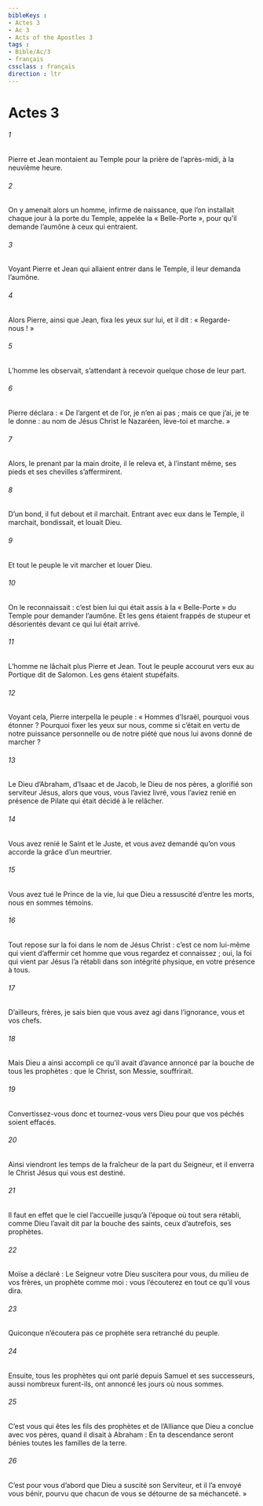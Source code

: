 ```yaml
---
bibleKeys : 
- Actes 3
- Ac 3
- Acts of the Apostles 3
tags : 
- Bible/Ac/3
- français
cssclass : français
direction : ltr
---
```


# Actes 3

###### 1
Pierre et Jean montaient au Temple pour la prière de l’après-midi, à la neuvième heure.
###### 2
On y amenait alors un homme, infirme de naissance, que l’on installait chaque jour à la porte du Temple, appelée la « Belle-Porte », pour qu’il demande l’aumône à ceux qui entraient.
###### 3
Voyant Pierre et Jean qui allaient entrer dans le Temple, il leur demanda l’aumône.
###### 4
Alors Pierre, ainsi que Jean, fixa les yeux sur lui, et il dit : « Regarde-nous ! »
###### 5
L’homme les observait, s’attendant à recevoir quelque chose de leur part.
###### 6
Pierre déclara : « De l’argent et de l’or, je n’en ai pas ; mais ce que j’ai, je te le donne : au nom de Jésus Christ le Nazaréen, lève-toi et marche. »
###### 7
Alors, le prenant par la main droite, il le releva et, à l’instant même, ses pieds et ses chevilles s’affermirent.
###### 8
D’un bond, il fut debout et il marchait. Entrant avec eux dans le Temple, il marchait, bondissait, et louait Dieu.
###### 9
Et tout le peuple le vit marcher et louer Dieu.
###### 10
On le reconnaissait : c’est bien lui qui était assis à la « Belle-Porte » du Temple pour demander l’aumône. Et les gens étaient frappés de stupeur et désorientés devant ce qui lui était arrivé.
###### 11
L’homme ne lâchait plus Pierre et Jean. Tout le peuple accourut vers eux au Portique dit de Salomon. Les gens étaient stupéfaits.
###### 12
Voyant cela, Pierre interpella le peuple : « Hommes d’Israël, pourquoi vous étonner ? Pourquoi fixer les yeux sur nous, comme si c’était en vertu de notre puissance personnelle ou de notre piété que nous lui avons donné de marcher ?
###### 13
Le Dieu d’Abraham, d’Isaac et de Jacob, le Dieu de nos pères, a glorifié son serviteur Jésus, alors que vous, vous l’aviez livré, vous l’aviez renié en présence de Pilate qui était décidé à le relâcher.
###### 14
Vous avez renié le Saint et le Juste, et vous avez demandé qu’on vous accorde la grâce d’un meurtrier.
###### 15
Vous avez tué le Prince de la vie, lui que Dieu a ressuscité d’entre les morts, nous en sommes témoins.
###### 16
Tout repose sur la foi dans le nom de Jésus Christ : c’est ce nom lui-même qui vient d’affermir cet homme que vous regardez et connaissez ; oui, la foi qui vient par Jésus l’a rétabli dans son intégrité physique, en votre présence à tous.
###### 17
D’ailleurs, frères, je sais bien que vous avez agi dans l’ignorance, vous et vos chefs.
###### 18
Mais Dieu a ainsi accompli ce qu’il avait d’avance annoncé par la bouche de tous les prophètes : que le Christ, son Messie, souffrirait.
###### 19
Convertissez-vous donc et tournez-vous vers Dieu pour que vos péchés soient effacés.
###### 20
Ainsi viendront les temps de la fraîcheur de la part du Seigneur, et il enverra le Christ Jésus qui vous est destiné.
###### 21
Il faut en effet que le ciel l’accueille jusqu’à l’époque où tout sera rétabli, comme Dieu l’avait dit par la bouche des saints, ceux d’autrefois, ses prophètes.
###### 22
Moïse a déclaré : Le Seigneur votre Dieu suscitera pour vous, du milieu de vos frères, un prophète comme moi : vous l’écouterez en tout ce qu’il vous dira.
###### 23
Quiconque n’écoutera pas ce prophète sera retranché du peuple.
###### 24
Ensuite, tous les prophètes qui ont parlé depuis Samuel et ses successeurs, aussi nombreux furent-ils, ont annoncé les jours où nous sommes.
###### 25
C’est vous qui êtes les fils des prophètes et de l’Alliance que Dieu a conclue avec vos pères, quand il disait à Abraham : En ta descendance seront bénies toutes les familles de la terre.
###### 26
C’est pour vous d’abord que Dieu a suscité son Serviteur, et il l’a envoyé vous bénir, pourvu que chacun de vous se détourne de sa méchanceté. »

